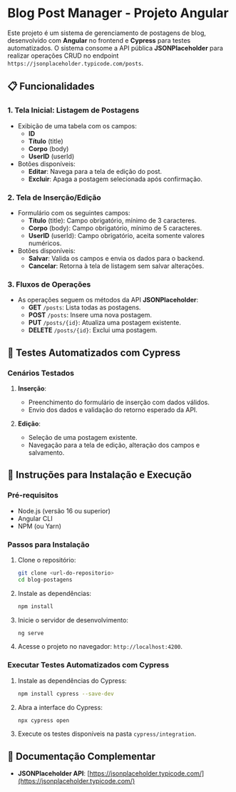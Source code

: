 # Blog Post Manager - Projeto Angular

Este projeto é um sistema de gerenciamento de postagens de blog, desenvolvido com **Angular** no frontend e **Cypress** para testes automatizados. O sistema consome a API pública **JSONPlaceholder** para realizar operações CRUD no endpoint `https://jsonplaceholder.typicode.com/posts`.

## 📋 Funcionalidades

### 1. **Tela Inicial: Listagem de Postagens**
- Exibição de uma tabela com os campos:
  - **ID**
  - **Título** (title)
  - **Corpo** (body)
  - **UserID** (userId)
- Botões disponíveis:
  - **Editar**: Navega para a tela de edição do post.
  - **Excluir**: Apaga a postagem selecionada após confirmação.

### 2. **Tela de Inserção/Edição**
- Formulário com os seguintes campos:
  - **Título** (title): Campo obrigatório, mínimo de 3 caracteres.
  - **Corpo** (body): Campo obrigatório, mínimo de 5 caracteres.
  - **UserID** (userId): Campo obrigatório, aceita somente valores numéricos.
- Botões disponíveis:
  - **Salvar**: Valida os campos e envia os dados para o backend.
  - **Cancelar**: Retorna à tela de listagem sem salvar alterações.

### 3. **Fluxos de Operações**
- As operações seguem os métodos da API **JSONPlaceholder**:
  - **GET** `/posts`: Lista todas as postagens.
  - **POST** `/posts`: Insere uma nova postagem.
  - **PUT** `/posts/{id}`: Atualiza uma postagem existente.
  - **DELETE** `/posts/{id}`: Exclui uma postagem.

## 🧪 Testes Automatizados com Cypress

### Cenários Testados
1. **Inserção**: 
   - Preenchimento do formulário de inserção com dados válidos.
   - Envio dos dados e validação do retorno esperado da API.

2. **Edição**: 
   - Seleção de uma postagem existente.
   - Navegação para a tela de edição, alteração dos campos e salvamento.

## 🚀 Instruções para Instalação e Execução

### Pré-requisitos
- Node.js (versão 16 ou superior)
- Angular CLI
- NPM (ou Yarn)

### Passos para Instalação
1. Clone o repositório:
   ```bash
   git clone <url-do-repositorio>
   cd blog-postagens
   ```
2. Instale as dependências:
   ```bash
   npm install
   ```
3. Inicie o servidor de desenvolvimento:
   ```bash
   ng serve
   ```
4. Acesse o projeto no navegador: `http://localhost:4200`.

### Executar Testes Automatizados com Cypress
1. Instale as dependências do Cypress:
   ```bash
   npm install cypress --save-dev
   ```
2. Abra a interface do Cypress:
   ```bash
   npx cypress open
   ```
3. Execute os testes disponíveis na pasta `cypress/integration`.

## 📖 Documentação Complementar
- **JSONPlaceholder API**: [https://jsonplaceholder.typicode.com/](https://jsonplaceholder.typicode.com/)
